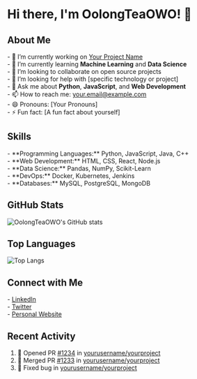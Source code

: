 # Hi there, I'm OolongTeaOWO! 👋

<img src="custom-style.svg" style="display:none;" />

<h2 class="custom-heading">About Me</h2>

<p class="custom-paragraph">
  - 🔭 I’m currently working on <a href="https://github.com/yourusername/yourproject">Your Project Name</a><br>
  - 🌱 I’m currently learning <strong>Machine Learning</strong> and <strong>Data Science</strong><br>
  - 👯 I’m looking to collaborate on open source projects<br>
  - 🤔 I’m looking for help with [specific technology or project]<br>
  - 💬 Ask me about <strong>Python</strong>, <strong>JavaScript</strong>, and <strong>Web Development</strong><br>
  - 📫 How to reach me: <a href="mailto:your.email@example.com">your.email@example.com</a><br>
  - 😄 Pronouns: [Your Pronouns]<br>
  - ⚡ Fun fact: [A fun fact about yourself]<br>
</p>

## Skills

<p class="custom-paragraph">
  - **Programming Languages:** Python, JavaScript, Java, C++<br>
  - **Web Development:** HTML, CSS, React, Node.js<br>
  - **Data Science:** Pandas, NumPy, Scikit-Learn<br>
  - **DevOps:** Docker, Kubernetes, Jenkins<br>
  - **Databases:** MySQL, PostgreSQL, MongoDB<br>
</p>

## GitHub Stats

![OolongTeaOWO's GitHub stats](https://github-readme-stats.vercel.app/api?username=OolongTeaOWO&show_icons=true&theme=radical)

## Top Languages

![Top Langs](https://github-readme-stats.vercel.app/api/top-langs/?username=OolongTeaOWO&layout=compact&theme=radical)

## Connect with Me

<p class="custom-paragraph">
  - <a href="https://linkedin.com/in/yourusername">LinkedIn</a><br>
  - <a href="https://twitter.com/yourusername">Twitter</a><br>
  - <a href="https://yourwebsite.com">Personal Website</a><br>
</p>

## Recent Activity

<!--START_SECTION:activity-->
1. 💪 Opened PR [#1234](https://github.com/yourusername/yourproject/pull/1234) in [yourusername/yourproject](https://github.com/yourusername/yourproject)
2. 🎉 Merged PR [#1233](https://github.com/yourusername/yourproject/pull/1233) in [yourusername/yourproject](https://github.com/yourusername/yourproject)
3. 🔧 Fixed bug in [yourusername/yourproject](https://github.com/yourusername/yourproject)
<!--END_SECTION:activity-->

